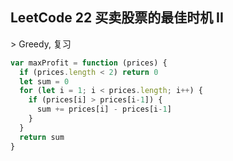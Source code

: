 <h2 id="1">LeetCode 22 买卖股票的最佳时机 II</h2>
> Greedy, 复习

```javascript
var maxProfit = function (prices) {
  if (prices.length < 2) return 0
  let sum = 0
  for (let i = 1; i < prices.length; i++) {
    if (prices[i] > prices[i-1]) {
      sum += prices[i] - prices[i-1]
    }
  }
  return sum
}
```

<h2 id="2"></h2>